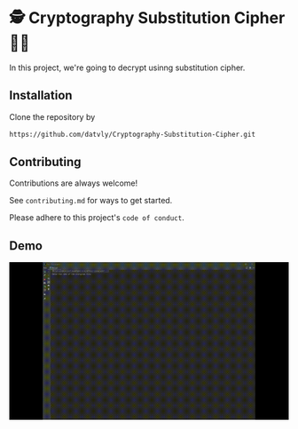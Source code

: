 
# 🕵️ Cryptography Substitution Cipher 👨‍💻


In this project, we're going to decrypt usinng substitution cipher.


## Installation

Clone the repository by
```bash
https://github.com/datvly/Cryptography-Substitution-Cipher.git
```
    
## Contributing

Contributions are always welcome!

See `contributing.md` for ways to get started.

Please adhere to this project's `code of conduct`.


## Demo

![App](https://github.com/datvly/Cryptography-Substitution-Cipher/blob/main/Demo.gif)

